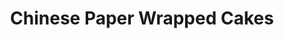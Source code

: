 ---
layout: post
categories: videos
tags: [videos]
excerpt: 
title: "Chinese Paper Wrapped Cakes"
feature_video: https://www.youtube.com/embed/a-ALGMyOOvY
---